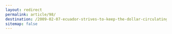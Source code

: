 ```yaml
---
layout: redirect
permalink: article/98/
destination: /2009-02-07-ecuador-strives-to-keep-the-dollar-circulating
sitemap: false
---
```

